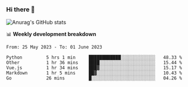 ### Hi there 👋
![Anurag's GitHub stats](https://github-readme-stats.vercel.app/api?username=jami1024&show_icons=true&theme=radical)

📊 **Weekly development breakdown**
<!--START_SECTION:waka-->

```text
From: 25 May 2023 - To: 01 June 2023

Python         5 hrs 1 min     ████████████░░░░░░░░░░░░░   48.33 %
Other          1 hr 36 mins    ████░░░░░░░░░░░░░░░░░░░░░   15.44 %
Vue.js         1 hr 34 mins    ███▓░░░░░░░░░░░░░░░░░░░░░   15.17 %
Markdown       1 hr 5 mins     ██▓░░░░░░░░░░░░░░░░░░░░░░   10.43 %
Go             26 mins         █░░░░░░░░░░░░░░░░░░░░░░░░   04.26 %
```

<!--END_SECTION:waka-->
<!--
**jami1024/jami1024** is a ✨ _special_ ✨ repository because its `README.md` (this file) appears on your GitHub profile.

Here are some ideas to get you started:

- 🔭 I’m currently working on ...
- 🌱 I’m currently learning ...
- 👯 I’m looking to collaborate on ...
- 🤔 I’m looking for help with ...
- 💬 Ask me about ...
- 📫 How to reach me: ...
- 😄 Pronouns: ...
- ⚡ Fun fact: ...
-->
